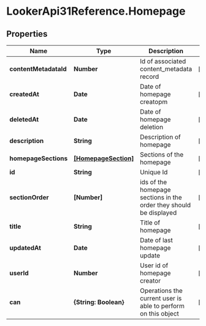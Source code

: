 # LookerApi31Reference.Homepage

## Properties
Name | Type | Description | Notes
------------ | ------------- | ------------- | -------------
**contentMetadataId** | **Number** | Id of associated content_metadata record | [optional] 
**createdAt** | **Date** | Date of homepage creatopm | [optional] 
**deletedAt** | **Date** | Date of homepage deletion | [optional] 
**description** | **String** | Description of homepage | [optional] 
**homepageSections** | [**[HomepageSection]**](HomepageSection.md) | Sections of the homepage | [optional] 
**id** | **String** | Unique Id | [optional] 
**sectionOrder** | **[Number]** | ids of the homepage sections in the order they should be displayed | [optional] 
**title** | **String** | Title of homepage | [optional] 
**updatedAt** | **Date** | Date of last homepage update | [optional] 
**userId** | **Number** | User id of homepage creator | [optional] 
**can** | **{String: Boolean}** | Operations the current user is able to perform on this object | [optional] 


